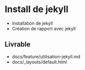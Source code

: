 # Install de jekyll

- Installation de jekyll
- Création de rapport avec jekyll

## Livrable 

- docs/feature/utilisation-jekyll.md
- docs/_layouts/default.html
